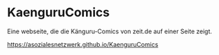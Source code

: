 # KaenguruComics

Eine webseite, die die Känguru-Comics von zeit.de auf einer Seite zeigt.

https://asozialesnetzwerk.github.io/KaenguruComics
